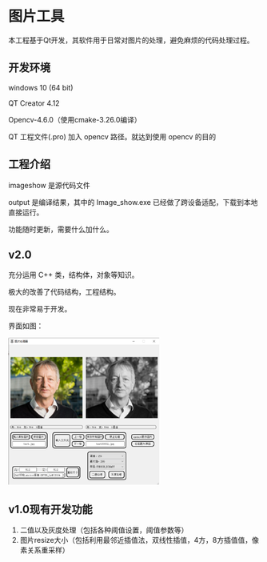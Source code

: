 # 图片工具
本工程基于Qt开发，其软件用于日常对图片的处理，避免麻烦的代码处理过程。

## 开发环境

windows 10 (64 bit)

QT Creator 4.12

Opencv-4.6.0（使用cmake-3.26.0编译）

QT 工程文件(.pro) 加入 opencv 路径。就达到使用 opencv 的目的

## 工程介绍

imageshow 是源代码文件

output 是编译结果，其中的 Image_show.exe 已经做了跨设备适配，下载到本地直接运行。

功能随时更新，需要什么加什么。

## v2.0 

充分运用 C++ 类，结构体，对象等知识。

极大的改善了代码结构，工程结构。

现在非常易于开发。

界面如图：

<left><img src="./output/panel_show.png" 
       width = 60% ><left>

## v1.0现有开发功能
1. 二值以及灰度处理（包括各种阈值设置，阈值参数等）
2. 图片resize大小（包括利用最邻近插值法，双线性插值，4方，8方插值值，像素关系重采样）




